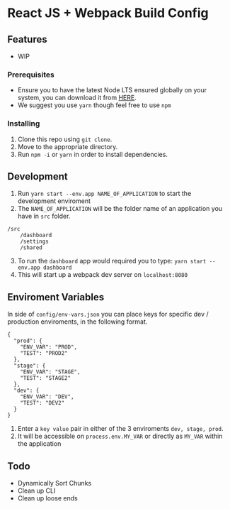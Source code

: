 # React JS + Webpack Build Config

## Features

- WIP

### Prerequisites

- Ensure you to have the latest Node LTS ensured globally on your system, you can download it from [HERE](https://nodejs.org/en/).
- We suggest you use `yarn` though feel free to use `npm`

### Installing

1. Clone this repo using `git clone`.
2. Move to the appropriate directory.
3. Run `npm -i` or `yarn` in order to install dependencies.<br />

## Development

1. Run `yarn start --env.app NAME_OF_APPLICATION` to start the development enviroment<br />
2. The `NAME_OF_APPLICATION` will be the folder name of an application you have in `src` folder.

```
/src
    /dashboard
    /settings
    /shared
```
3. To run the `dashboard` app would required you to type: `yarn start --env.app dashboard`
4. This will start up a webpack dev server on `localhost:8080`

## Enviroment Variables
In side of `config/env-vars.json` you can place keys for specific dev / production enviroments, in the following format.

```
{
  "prod": {
    "ENV_VAR": "PROD",
    "TEST": "PROD2"
  },
  "stage": {
    "ENV_VAR": "STAGE",
    "TEST": "STAGE2"
  },
  "dev": {
    "ENV_VAR": "DEV",
    "TEST": "DEV2"
  }
}
```
1. Enter a `key value` pair in either of the 3 enviroments `dev, stage, prod`.
2. It will be accessible on `process.env.MY_VAR` or directly as `MY_VAR` within the application

## Todo
- Dynamically Sort Chunks
- Clean up CLI
- Clean up loose ends

